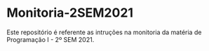# Monitoria-2SEM2021

Este repositório é referente as intruções na monitoria da matéria de Programação I - 2º SEM 2021.
